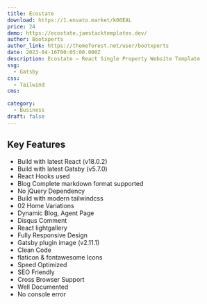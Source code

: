 ```yaml
---
title: Ecostate
download: https://1.envato.market/k00EAL
price: 24
demo: https://ecostate.jamstacktemplates.dev/
author: Bootxperts
author_link: https://themeforest.net/user/bootxperts
date: 2023-04-16T00:05:00.000Z
description: Ecostate – React Single Property Website Template
ssg:
  - Gatsby
css:
  - Tailwind
cms:

category:
  - Business
draft: false
---
```


## Key Features

- Build with latest React (v18.0.2)
- Build with latest Gatsby (v5.7.0)
- React Hooks used
- Blog Complete markdown format supported
- No jQuery Dependency
- Build with modern tailwindcss
- 02 Home Variations
- Dynamic Blog, Agent Page
- Disqus Comment
- React lightgallery
- Fully Responsive Design
- Gatsby plugin image (v2.11.1)
- Clean Code
- flaticon & fontawesome Icons
- Speed Optimized
- SEO Friendly
- Cross Browser Support
- Well Documented
- No console error
